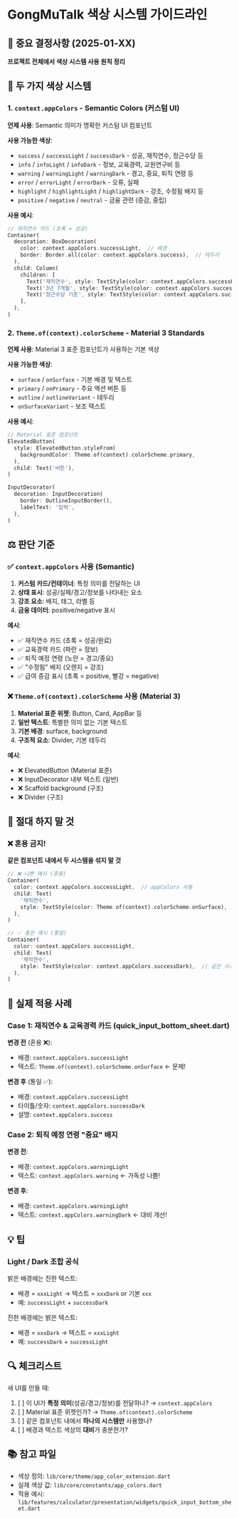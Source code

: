 # GongMuTalk 색상 시스템 가이드라인

## 📌 중요 결정사항 (2025-01-XX)

**프로젝트 전체에서 색상 시스템 사용 원칙 정리**

## 🎨 두 가지 색상 시스템

### 1. `context.appColors` - Semantic Colors (커스텀 UI)
**언제 사용**: Semantic 의미가 명확한 커스텀 UI 컴포넌트

**사용 가능한 색상**:
- `success` / `successLight` / `successDark` - 성공, 재직연수, 정근수당 등
- `info` / `infoLight` / `infoDark` - 정보, 교육경력, 교원연구비 등
- `warning` / `warningLight` / `warningDark` - 경고, 중요, 퇴직 연령 등
- `error` / `errorLight` / `errorDark` - 오류, 실패
- `highlight` / `highlightLight` / `highlightDark` - 강조, 수정됨 배지 등
- `positive` / `negative` / `neutral` - 금융 관련 (증감, 중립)

**사용 예시**:
```dart
// 재직연수 카드 (초록 = 성공)
Container(
  decoration: BoxDecoration(
    color: context.appColors.successLight,  // 배경
    border: Border.all(color: context.appColors.success),  // 테두리
  ),
  child: Column(
    children: [
      Text('재직연수', style: TextStyle(color: context.appColors.successDark)),  // 타이틀
      Text('3년 7개월', style: TextStyle(color: context.appColors.successDark)),  // 숫자
      Text('정근수당 기준', style: TextStyle(color: context.appColors.success)),  // 설명
    ],
  ),
)
```

### 2. `Theme.of(context).colorScheme` - Material 3 Standards
**언제 사용**: Material 3 표준 컴포넌트가 사용하는 기본 색상

**사용 가능한 색상**:
- `surface` / `onSurface` - 기본 배경 및 텍스트
- `primary` / `onPrimary` - 주요 액션 버튼 등
- `outline` / `outlineVariant` - 테두리
- `onSurfaceVariant` - 보조 텍스트

**사용 예시**:
```dart
// Material 표준 컴포넌트
ElevatedButton(
  style: ElevatedButton.styleFrom(
    backgroundColor: Theme.of(context).colorScheme.primary,
  ),
  child: Text('버튼'),
)

InputDecorator(
  decoration: InputDecoration(
    border: OutlineInputBorder(),
    labelText: '입력',
  ),
)
```

## ⚖️ 판단 기준

### ✅ `context.appColors` 사용 (Semantic)
1. **커스텀 카드/컨테이너**: 특정 의미를 전달하는 UI
2. **상태 표시**: 성공/실패/경고/정보를 나타내는 요소
3. **강조 요소**: 배지, 태그, 라벨 등
4. **금융 데이터**: positive/negative 표시

**예시**:
- ✅ 재직연수 카드 (초록 = 성공/완료)
- ✅ 교육경력 카드 (파란 = 정보)
- ✅ 퇴직 예정 연령 (노란 = 경고/중요)
- ✅ "수정됨" 배지 (오렌지 = 강조)
- ✅ 급여 증감 표시 (초록 = positive, 빨강 = negative)

### ❌ `Theme.of(context).colorScheme` 사용 (Material 3)
1. **Material 표준 위젯**: Button, Card, AppBar 등
2. **일반 텍스트**: 특별한 의미 없는 기본 텍스트
3. **기본 배경**: surface, background
4. **구조적 요소**: Divider, 기본 테두리

**예시**:
- ❌ ElevatedButton (Material 표준)
- ❌ InputDecorator 내부 텍스트 (일반)
- ❌ Scaffold background (구조)
- ❌ Divider (구조)

## 🚫 **절대 하지 말 것**

### ❌ 혼용 금지!
**같은 컴포넌트 내에서 두 시스템을 섞지 말 것**

```dart
// ❌ 나쁜 예시 (혼용)
Container(
  color: context.appColors.successLight,  // appColors 사용
  child: Text(
    '재직연수',
    style: TextStyle(color: Theme.of(context).colorScheme.onSurface),  // colorScheme 사용
  ),
)

// ✅ 좋은 예시 (통일)
Container(
  color: context.appColors.successLight,
  child: Text(
    '재직연수',
    style: TextStyle(color: context.appColors.successDark),  // 같은 시스템 사용
  ),
)
```

## 📝 실제 적용 사례

### Case 1: 재직연수 & 교육경력 카드 (quick_input_bottom_sheet.dart)
**변경 전** (혼용 ❌):
- 배경: `context.appColors.successLight` 
- 텍스트: `Theme.of(context).colorScheme.onSurface` ← 문제!

**변경 후** (통일 ✅):
- 배경: `context.appColors.successLight`
- 타이틀/숫자: `context.appColors.successDark`
- 설명: `context.appColors.success`

### Case 2: 퇴직 예정 연령 "중요" 배지
**변경 전**:
- 배경: `context.appColors.warningLight`
- 텍스트: `context.appColors.warning` ← 가독성 나쁨!

**변경 후**:
- 배경: `context.appColors.warningLight`
- 텍스트: `context.appColors.warningDark` ← 대비 개선!

## 💡 팁

### Light / Dark 조합 공식
밝은 배경에는 진한 텍스트:
- 배경 = `xxxLight` → 텍스트 = `xxxDark` or 기본 `xxx`
- 예: `successLight` + `successDark`

진한 배경에는 밝은 텍스트:
- 배경 = `xxxDark` → 텍스트 = `xxxLight`
- 예: `successDark` + `successLight`

## 🔍 체크리스트

새 UI를 만들 때:
1. [ ] 이 UI가 **특정 의미**(성공/경고/정보)를 전달하나? → `context.appColors`
2. [ ] Material 표준 위젯인가? → `Theme.of(context).colorScheme`
3. [ ] 같은 컴포넌트 내에서 **하나의 시스템만** 사용했나?
4. [ ] 배경과 텍스트 색상의 **대비**가 충분한가?

## 📚 참고 파일
- 색상 정의: `lib/core/theme/app_color_extension.dart`
- 실제 색상 값: `lib/core/constants/app_colors.dart`
- 적용 예시: `lib/features/calculator/presentation/widgets/quick_input_bottom_sheet.dart`
